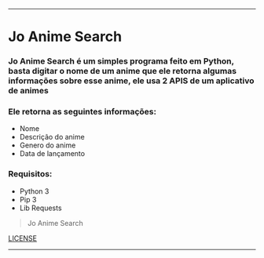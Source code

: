 <hr>

# Jo Anime Search

### Jo Anime Search é um simples programa feito em Python, basta digitar o nome de um anime que ele retorna algumas informações sobre esse anime, ele usa 2 APIS de um aplicativo de animes

### Ele retorna as seguintes informações:

- Nome
- Descrição do anime
- Genero do anime
- Data de lançamento

### Requisitos:

- Python 3
- Pip 3
- Lib Requests

> Jo Anime Search

[LICENSE](https://github.com/JoPowerTech/JoAnimeSearch/blob/main/LICENSE)

<hr>
